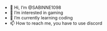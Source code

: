 - 👋 Hi, I’m @SABINNE1098
- 👀 I’m interested in gaming
- 🌱 I’m currently learning coding
- 📫 How to reach me, you have to use discord
